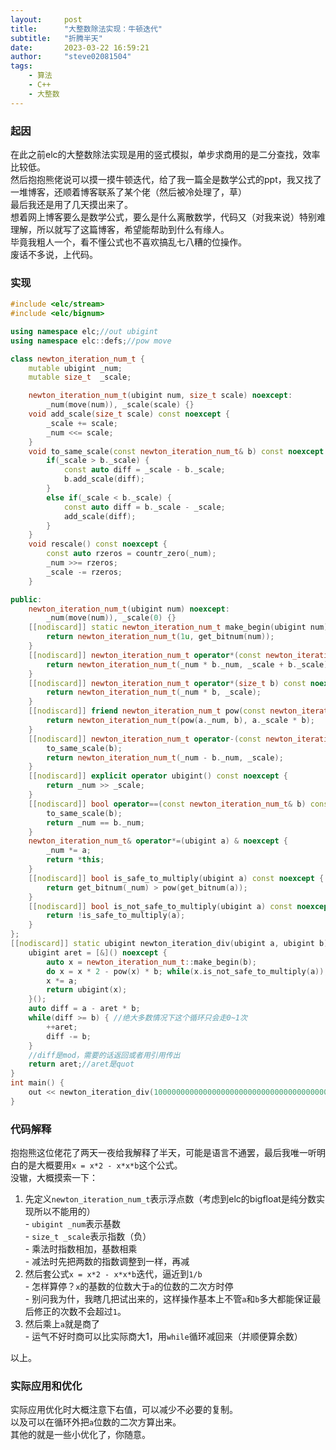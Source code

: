```yaml
---
layout:     post
title:      "大整数除法实现：牛顿迭代"
subtitle:   "折腾半天"
date:       2023-03-22 16:59:21
author:     "steve02081504"
tags: 
    - 算法  
    - C++  
    - 大整数  
---
```


### 起因  

在此之前elc的大整数除法实现是用的竖式模拟，单步求商用的是二分查找，效率比较低。  
然后抱抱熊佬说可以摸一摸牛顿迭代，给了我一篇全是数学公式的ppt，我又找了一堆博客，还顺着博客联系了某个佬（然后被冷处理了，草）  
最后我还是用了几天摸出来了。  
想着网上博客要么是数学公式，要么是什么离散数学，代码又（对我来说）特别难理解，所以就写了这篇博客，希望能帮助到什么有缘人。  
毕竟我粗人一个，看不懂公式也不喜欢搞乱七八糟的位操作。  
废话不多说，上代码。  

### 实现  

```cpp
#include <elc/stream>
#include <elc/bignum>

using namespace elc;//out ubigint
using namespace elc::defs;//pow move

class newton_iteration_num_t {
	mutable ubigint _num;
	mutable size_t	_scale;

	newton_iteration_num_t(ubigint num, size_t scale) noexcept:
		_num(move(num)), _scale(scale) {}
	void add_scale(size_t scale) const noexcept {
		_scale += scale;
		_num <<= scale;
	}
	void to_same_scale(const newton_iteration_num_t& b) const noexcept {
		if(_scale > b._scale) {
			const auto diff = _scale - b._scale;
			b.add_scale(diff);
		}
		else if(_scale < b._scale) {
			const auto diff = b._scale - _scale;
			add_scale(diff);
		}
	}
	void rescale() const noexcept {
		const auto rzeros = countr_zero(_num);
		_num >>= rzeros;
		_scale -= rzeros;
	}

public:
	newton_iteration_num_t(ubigint num) noexcept:
		_num(move(num)), _scale(0) {}
	[[nodiscard]] static newton_iteration_num_t make_begin(ubigint num) noexcept {
		return newton_iteration_num_t(1u, get_bitnum(num));
	}
	[[nodiscard]] newton_iteration_num_t operator*(const newton_iteration_num_t& b) const noexcept {
		return newton_iteration_num_t(_num * b._num, _scale + b._scale);
	}
	[[nodiscard]] newton_iteration_num_t operator*(size_t b) const noexcept {
		return newton_iteration_num_t(_num * b, _scale);
	}
	[[nodiscard]] friend newton_iteration_num_t pow(const newton_iteration_num_t& a, size_t b = 2) noexcept {
		return newton_iteration_num_t(pow(a._num, b), a._scale * b);
	}
	[[nodiscard]] newton_iteration_num_t operator-(const newton_iteration_num_t& b) const noexcept {
		to_same_scale(b);
		return newton_iteration_num_t(_num - b._num, _scale);
	}
	[[nodiscard]] explicit operator ubigint() const noexcept {
		return _num >> _scale;
	}
	[[nodiscard]] bool operator==(const newton_iteration_num_t& b) const noexcept {
		to_same_scale(b);
		return _num == b._num;
	}
	newton_iteration_num_t& operator*=(ubigint a) & noexcept {
		_num *= a;
		return *this;
	}
	[[nodiscard]] bool is_safe_to_multiply(ubigint a) const noexcept {
		return get_bitnum(_num) > pow(get_bitnum(a));
	}
	[[nodiscard]] bool is_not_safe_to_multiply(ubigint a) const noexcept {
		return !is_safe_to_multiply(a);
	}
};
[[nodiscard]] static ubigint newton_iteration_div(ubigint a, ubigint b) noexcept {
	ubigint aret = [&]() noexcept {
		auto x = newton_iteration_num_t::make_begin(b);
		do x = x * 2 - pow(x) * b; while(x.is_not_safe_to_multiply(a));
		x *= a;
		return ubigint(x);
	}();
	auto diff = a - aret * b;
	while(diff >= b) { //绝大多数情况下这个循环只会走0~1次
		++aret;
		diff -= b;
	}
	//diff是mod，需要的话返回或者用引用传出
	return aret;//aret是quot
}
int main() {
	out << newton_iteration_div(1000000000000000000000000000000000000000000000000000000000000000000000000000000000000_ubigint, 2_ubigint);
}
```

### 代码解释  

抱抱熊这位佬花了两天一夜给我解释了半天，可能是语言不通罢，最后我唯一听明白的是大概要用`x = x*2 - x*x*b`这个公式。  
没辙，大概摸索一下：  

  1. 先定义`newton_iteration_num_t`表示浮点数（考虑到elc的bigfloat是纯分数实现所以不能用的）  
    - `ubigint _num`表示基数  
    - `size_t _scale`表示指数（负）  
    - 乘法时指数相加，基数相乘  
    - 减法时先把两数的指数调整到一样，再减  
  2. 然后套公式`x = x*2 - x*x*b`迭代，逼近到`1/b`  
    - 怎样算停？`x`的基数的位数大于`a`的位数的二次方时停  
    - 别问我为什，我瞎几把试出来的，这样操作基本上不管`a`和`b`多大都能保证最后修正的次数不会超过`1`。  
  3. 然后乘上`a`就是商了  
    - 运气不好时商可以比实际商大1，用`while`循环减回来（并顺便算余数）  

以上。  

### 实际应用和优化  

实际应用优化时大概注意下右值，可以减少不必要的复制。  
以及可以在循环外把`a`位数的二次方算出来。  
其他的就是一些小优化了，你随意。  

